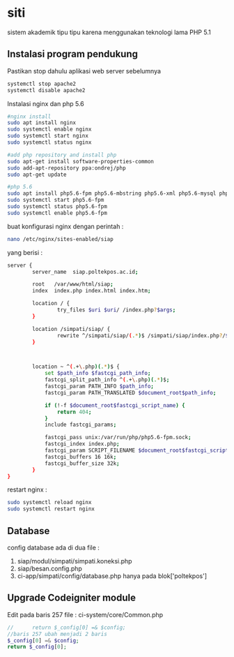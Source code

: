 # siti
sistem akademik tipu tipu karena menggunakan teknologi lama PHP 5.1

## Instalasi program pendukung
Pastikan stop dahulu aplikasi web server sebelumnya 

```sh
systemctl stop apache2
systemctl disable apache2
```

Instalasi nginx dan php 5.6
```sh
#nginx install
sudo apt install nginx
sudo systemctl enable nginx
sudo systemctl start nginx
sudo systemctl status nginx

#add php repository and install php
sudo apt-get install software-properties-common
sudo add-apt-repository ppa:ondrej/php
sudo apt-get update	

#php 5.6
sudo apt install php5.6-fpm php5.6-mbstring php5.6-xml php5.6-mysql php5.6-common php5.6-gd php5.6-json php5.6-cli php5.6-curl php5.6-zip php5.6-intl php5.6-xmlrpc php5.6-soap
sudo systemctl start php5.6-fpm
sudo systemctl status php5.6-fpm
sudo systemctl enable php5.6-fpm
```

buat konfigurasi nginx dengan perintah :

```sh
nano /etc/nginx/sites-enabled/siap
```

yang berisi :

```sh
server {
        server_name  siap.poltekpos.ac.id;

        root   /var/www/html/siap;
        index  index.php index.html index.htm;

        location / {
                try_files $uri $uri/ /index.php?$args;
        }

		location /simpati/siap/ {
                rewrite ^/simpati/siap/(.*)$ /simpati/siap/index.php?/$1;
        }



		location ~ ^(.+\.php)(.*)$ {
			set $path_info $fastcgi_path_info;
			fastcgi_split_path_info ^(.+\.php)(.*)$;
			fastcgi_param PATH_INFO $path_info;
			fastcgi_param PATH_TRANSLATED $document_root$path_info;

			if (!-f $document_root$fastcgi_script_name) {
				return 404;
			}
			include fastcgi_params;

			fastcgi_pass unix:/var/run/php/php5.6-fpm.sock;
			fastcgi_index index.php;
			fastcgi_param SCRIPT_FILENAME $document_root$fastcgi_script_name;
			fastcgi_buffers 16 16k;
			fastcgi_buffer_size 32k;
		}
}
```

restart nginx :

```sh
sudo systemctl reload nginx
sudo systemctl restart nginx
```

## Database
config database ada di dua file :
1. siap/modul/simpati/simpati.koneksi.php
2. siap/besan.config.php
3. ci-app/simpati/config/database.php hanya pada blok['poltekpos']

## Upgrade Codeigniter module
Edit pada baris 257 file :
ci-system/core/Common.php

```php
//		return $_config[0] =& $config;
//baris 257 ubah menjadi 2 baris
$_config[0] =& $config;
return $_config[0];
```